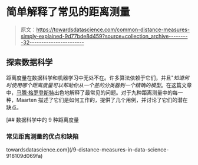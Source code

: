 # 简单解释了常见的距离测量

> 原文：<https://towardsdatascience.com/common-distance-measures-simply-explained-9d77bde8d459?source=collection_archive---------32----------------------->

## 探索数据科学

距离度量在数据科学和机器学习中无处不在。许多算法依赖于它们，并且"*知道何时使用哪个距离度量可以帮助你从一个差的分类器到一个精确的模型*。在这篇文章中，[马腾·格罗登斯特](https://medium.com/u/22405c3b2875?source=post_page-----9d77bde8d459--------------------------------)出色地解释了最常见的问题。对于九种距离测量中的每一种，Maarten 描述了它们是如何工作的，提供了几个用例，并讨论了它们的潜在缺点。

[](/9-distance-measures-in-data-science-918109d069fa) [## 数据科学中的 9 种距离度量

### 常见距离测量的优点和缺陷

towardsdatascience.com](/9-distance-measures-in-data-science-918109d069fa)